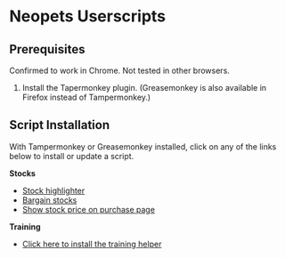 # Neopets Userscripts

## Prerequisites
Confirmed to work in Chrome.  Not tested in other browsers.

1) Install the Tapermonkey plugin. (Greasemonkey is also available in Firefox instead of Tampermonkey.)

## Script Installation
With Tampermonkey or Greasemonkey installed, click on any of the links below to install or update a script.

**Stocks**
- [Stock highlighter](https://github.com/Nikker/Neopets-Userscripts/raw/master/stock-highlighter.user.js)
- [Bargain stocks](https://github.com/Nikker/Neopets-Userscripts/raw/master/bargain-stocks.user.js)
- [Show stock price on purchase page](https://github.com/Nikker/Neopets-Userscripts/raw/master/stock-price.user.js)

**Training**
- [Click here to install the training helper](https://github.com/Nikker/Neopets-Userscripts/raw/master/training-helper.user.js)
 
